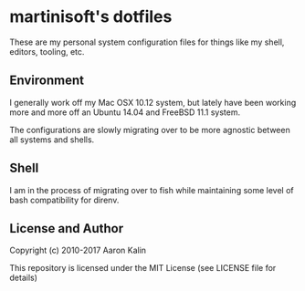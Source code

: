 martinisoft's dotfiles
===

These are my personal system configuration files for things like my shell, editors, tooling, etc.

Environment
---

I generally work off my Mac OSX 10.12 system, but lately have been working more and more off an Ubuntu 14.04 and FreeBSD 11.1 system.

The configurations are slowly migrating over to be more agnostic between all systems and shells.

Shell
---

I am in the process of migrating over to fish while maintaining some level of bash compatibility for direnv.

License and Author
---

Copyright (c) 2010-2017 Aaron Kalin

This repository is licensed under the MIT License (see LICENSE file for details)
